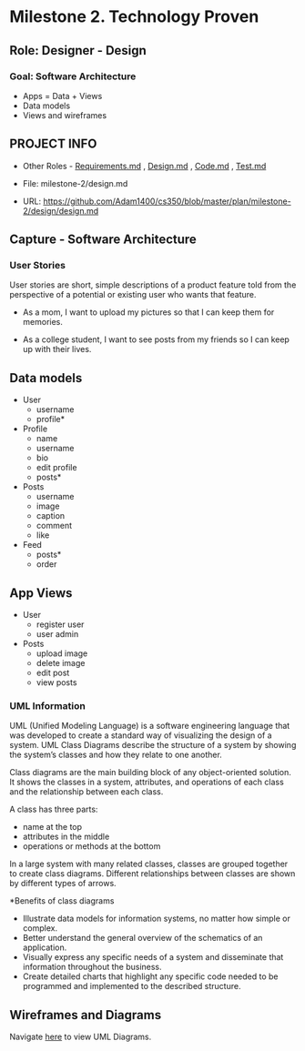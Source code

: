 # Milestone 2. Technology Proven

## Role: Designer - Design

### Goal: Software Architecture

* Apps = Data + Views
* Data models
* Views and wireframes

## PROJECT INFO


* Other Roles - [Requirements.md](https://github.com/Adam1400/cs350/blob/master/plan/milestone-2/requirements.md)
, [Design.md](https://github.com/Adam1400/cs350/tree/master/plan/milestone-2/design)
, [Code.md](https://github.com/Adam1400/cs350/blob/master/plan/milestone-2/code.md)
, [Test.md](https://github.com/Adam1400/cs350/blob/master/plan/milestone-2/test.md)



* File: milestone-2/design.md

* URL: https://github.com/Adam1400/cs350/blob/master/plan/milestone-2/design/design.md



## Capture - Software Architecture

### User Stories
User stories are short, simple descriptions of a product feature told from the perspective of a potential or existing user who wants that feature.

* As a mom, I want to upload my pictures so that I can keep them for memories.

* As a college student, I want to see posts from my friends so I can keep up with their lives.

## Data models

* User
    - username
    - profile*
* Profile
    - name
    - username
    - bio
    - edit profile
    - posts*
* Posts
    - username
    - image
    - caption
    - comment
    - like
* Feed
    - posts*
    - order

## App Views

* User
    - register user
    - user admin
* Posts
    - upload image
    - delete image
    - edit post
    - view posts

### UML Information

UML (Unified Modeling Language) is a software engineering language that was developed to create a standard way of visualizing the design of a system. UML Class Diagrams describe the structure of a system by showing the system’s classes and how they relate to one another.

Class diagrams are the main building block of any object-oriented solution. It shows the classes in a system, attributes, and operations of each class and the relationship between each class.

A class has three parts: 
- name at the top
- attributes in the middle 
- operations or methods at the bottom 

In a large system with many related classes, classes are grouped together to create class diagrams. Different relationships between classes are shown by different types of arrows.

*Benefits of class diagrams

* Illustrate data models for information systems, no matter how simple or complex.
* Better understand the general overview of the schematics of an application.
* Visually express any specific needs of a system and disseminate that information throughout the business.
* Create detailed charts that highlight any specific code needed to be programmed and implemented to the described structure.

## Wireframes and Diagrams

Navigate [here](https://github.com/Adam1400/cs350/tree/master/plan/milestone-2/design/diagrams) to view UML Diagrams.



